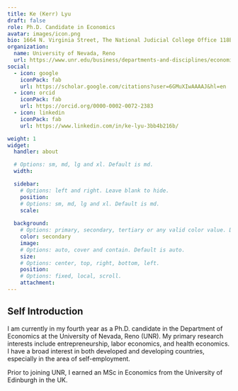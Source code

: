 ```yaml
---
title: Ke (Kerr) Lyu
draft: false
role: Ph.D. Candidate in Economics
avatar: images/icon.png
bio: 1664 N. Virginia Street, The National Judicial College Office 118B, Reno, NV 89557
organization:
  name: University of Nevada, Reno
  url: https://www.unr.edu/business/departments-and-disciplines/economics
social:
  - icon: google
    iconPack: fab
    url: https://scholar.google.com/citations?user=6GMuXIwAAAAJ&hl=en
  - icon: orcid
    iconPack: fab
    url: https://orcid.org/0000-0002-0072-2383
  - icon: linkedin
    iconPack: fab
    url: https://www.linkedin.com/in/ke-lyu-3bb4b216b/

weight: 1
widget:
  handler: about

  # Options: sm, md, lg and xl. Default is md.
  width:

  sidebar:
    # Options: left and right. Leave blank to hide.
    position:
    # Options: sm, md, lg and xl. Default is md.
    scale:
  
  background:
    # Options: primary, secondary, tertiary or any valid color value. Default is primary.
    color: secondary
    image:
    # Options: auto, cover and contain. Default is auto.
    size:
    # Options: center, top, right, bottom, left.
    position:
    # Options: fixed, local, scroll.
    attachment: 
---
```


## Self Introduction

I am currently in my fourth year as a Ph.D. candidate in the Department of Economics at the University of Nevada, Reno (UNR). My primary research interests include entrepreneurship, labor economics, and health economics. I have a broad interest in both developed and developing countries, especially in the area of self-employment.

Prior to joining UNR, I earned an MSc in Economics from the University of Edinburgh in the UK.
